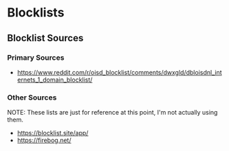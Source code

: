 # Blocklists


## Blocklist Sources

### Primary Sources
- https://www.reddit.com/r/oisd_blocklist/comments/dwxgld/dbloisdnl_internets_1_domain_blocklist/


### Other Sources
NOTE: These lists are just for reference at this point, I'm not actually using them.
- https://blocklist.site/app/
- https://firebog.net/
